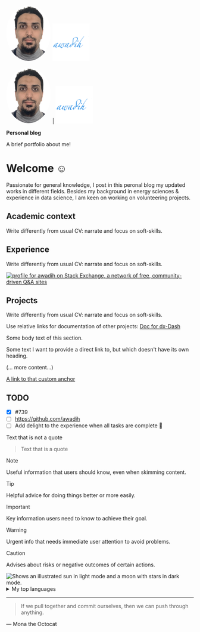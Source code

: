 <img src="./img/Photo.png" alt="My Photo" width="120" height="150" style="border-radius:50%">
<img src="./img/android-chrome-512x512.png" alt="logo" width="100"/>

<img src="./img/Photo.png" alt="My Photo" width="120" height="150" style="border-radius:50%">  |  <img src="./img/android-chrome-512x512.png" alt="logo" width="100"/>

**Personal blog**

A brief portfolio about me!

# Welcome :relaxed:

Passionate for general knowledge, I post in this peronal blog my updated works in different fields. Besides my background in energy sciences & experience in data science, I am keen on working on volunteering projects.

## Academic context

Write differently from usual CV: narrate and focus on soft-skills. 

## Experience

Write differently from usual CV: narrate and focus on soft-skills. 

<a href="https://stackexchange.com/users/17874586"><img src="https://stackexchange.com/users/flair/17874586.png" width="208" height="58" alt="profile for awadih on Stack Exchange, a network of free, community-driven Q&amp;A sites" title="profile for awadih on Stack Exchange, a network of free, community-driven Q&amp;A sites"></a>

## Projects 

Write differently from usual CV: narrate and focus on soft-skills.

Use relative links for documentation of other projects:
[Doc for dx-Dash](dx-Dash/docs/development/1.current_location.md)

Some body text of this section.

<a name="my-custom-anchor-point"></a>
Some text I want to provide a direct link to, but which doesn't have its own heading.

(… more content…)

[A link to that custom anchor](#my-custom-anchor-point)

## TODO

- [x] #739
- [ ] https://github.com/awadih
- [ ] Add delight to the experience when all tasks are complete :tada:

Text that is not a quote

> Text that is a quote

> [!NOTE]
> Useful information that users should know, even when skimming content.

> [!TIP]
> Helpful advice for doing things better or more easily.

> [!IMPORTANT]
> Key information users need to know to achieve their goal.

> [!WARNING]
> Urgent info that needs immediate user attention to avoid problems.

> [!CAUTION]
> Advises about risks or negative outcomes of certain actions.

<picture>
  <source media="(prefers-color-scheme: dark)" srcset="https://user-images.githubusercontent.com/25423296/163456776-7f95b81a-f1ed-45f7-b7ab-8fa810d529fa.png">
  <source media="(prefers-color-scheme: light)" srcset="https://user-images.githubusercontent.com/25423296/163456779-a8556205-d0a5-45e2-ac17-42d089e3c3f8.png">
  <img alt="Shows an illustrated sun in light mode and a moon with stars in dark mode." src="https://user-images.githubusercontent.com/25423296/163456779-a8556205-d0a5-45e2-ac17-42d089e3c3f8.png">
</picture>


<details>
<summary>My top languages</summary>

| Rank | Languages |
|-----:|-----------|
|     1| JavaScript|
|     2| Python    |
|     3| SQL       |

</details>


---
> If we pull together and commit ourselves, then we can push through anything.

— Mona the Octocat

<!-- COMMENT -->

